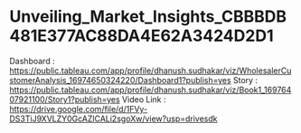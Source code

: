 # Unveiling_Market_Insights_CBBBDB481E377AC88DA4E62A3424D2D1
Dashboard : https://public.tableau.com/app/profile/dhanush.sudhakar/viz/WholesalerCustomerAnalysis_16974650324220/Dashboard1?publish=yes
Story : https://public.tableau.com/app/profile/dhanush.sudhakar/viz/Book1_16976407921100/Story1?publish=yes
Video Link : https://drive.google.com/file/d/1FVy-DS3TiJ9XVLZY0GcAZlCALi2sgoXw/view?usp=drivesdk
